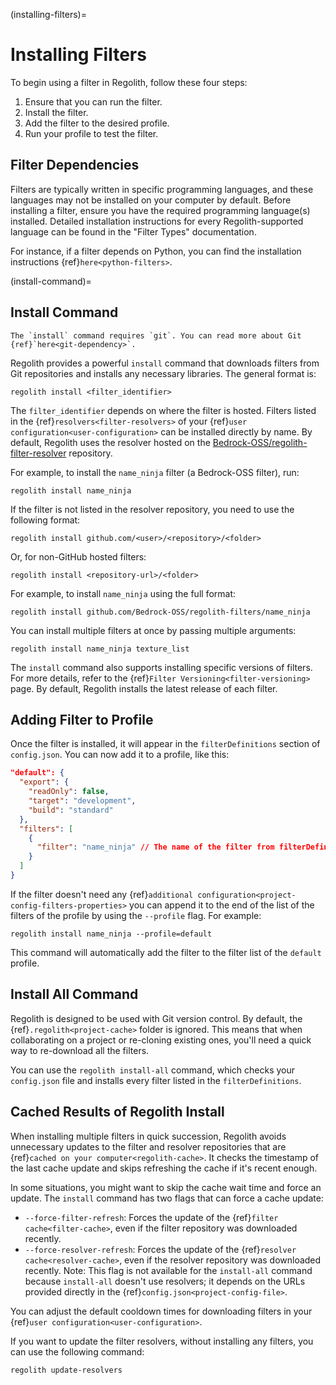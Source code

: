 (installing-filters)=
# Installing Filters
To begin using a filter in Regolith, follow these four steps:

1. Ensure that you can run the filter.
2. Install the filter.
3. Add the filter to the desired profile.
4. Run your profile to test the filter.

## Filter Dependencies
Filters are typically written in specific programming languages, and these languages may not be installed on your computer by default. Before installing a filter, ensure you have the required programming language(s) installed. Detailed installation instructions for every Regolith-supported language can be found in the "Filter Types" documentation.

For instance, if a filter depends on Python, you can find the installation instructions {ref}`here<python-filters>`.

(install-command)=
## Install Command
```{warning}
The `install` command requires `git`. You can read more about Git {ref}`here<git-dependency>`.
```

Regolith provides a powerful `install` command that downloads filters from Git repositories and installs any necessary libraries. The general format is:
```text
regolith install <filter_identifier>
```

The `filter_identifier` depends on where the filter is hosted. Filters listed in the {ref}`resolvers<filter-resolvers>` of your {ref}`user configuration<user-configuration>` can be installed directly by name. By default, Regolith uses the resolver hosted on the [Bedrock-OSS/regolith-filter-resolver](https://github.com/Bedrock-OSS/regolith-filter-resolver/blob/main/resolver.json) repository.

For example, to install the `name_ninja` filter (a Bedrock-OSS filter), run:
```text
regolith install name_ninja
```

If the filter is not listed in the resolver repository, you need to use the following format:
```text
regolith install github.com/<user>/<repository>/<folder>
```

Or, for non-GitHub hosted filters:
```text
regolith install <repository-url>/<folder>
```

For example, to install `name_ninja` using the full format:
```text
regolith install github.com/Bedrock-OSS/regolith-filters/name_ninja
```

You can install multiple filters at once by passing multiple arguments:
```text
regolith install name_ninja texture_list
```

The `install` command also supports installing specific versions of filters. For more details, refer to the {ref}`Filter Versioning<filter-versioning>` page. By default, Regolith installs the latest release of each filter.

## Adding Filter to Profile
Once the filter is installed, it will appear in the `filterDefinitions` section of `config.json`. You can now add it to a profile, like this:

```json
"default": {
  "export": {
    "readOnly": false,
    "target": "development",
    "build": "standard"
  },
  "filters": [
    {
      "filter": "name_ninja" // The name of the filter from filterDefinitions
    }
  ]
}
```
If the filter doesn't need any {ref}`additional configuration<project-config-filters-properties>` you can append it to the end of the list of the filters of the profile by using the `--profile` flag. For example:
```text
regolith install name_ninja --profile=default
```
This command will automatically add the filter to the filter list of the `default` profile.

## Install All Command
Regolith is designed to be used with Git version control. By default, the {ref}`.regolith<project-cache>` folder is ignored. This means that when collaborating on a project or re-cloning existing ones, you'll need a quick way to re-download all the filters.

You can use the `regolith install-all` command, which checks your `config.json` file and installs every filter listed in the `filterDefinitions`.

## Cached Results of Regolith Install
When installing multiple filters in quick succession, Regolith avoids unnecessary updates to the filter and resolver repositories that are {ref}`cached on your computer<regolith-cache>`. It checks the timestamp of the last cache update and skips refreshing the cache if it's recent enough.

In some situations, you might want to skip the cache wait time and force an update. The `install` command has two flags that can force a cache update:

- `--force-filter-refresh`: Forces the update of the {ref}`filter cache<filter-cache>`, even if the filter repository was downloaded recently.
- `--force-resolver-refresh`: Forces the update of the {ref}`resolver cache<resolver-cache>`, even if the resolver repository was downloaded recently. Note: This flag is not available for the `install-all` command because `install-all` doesn't use resolvers; it depends on the URLs provided directly in the {ref}`config.json<project-config-file>`.

You can adjust the default cooldown times for downloading filters in your {ref}`user configuration<user-configuration>`.

If you want to update the filter resolvers, without installing any filters, you can use the following command:
```text
regolith update-resolvers
```
